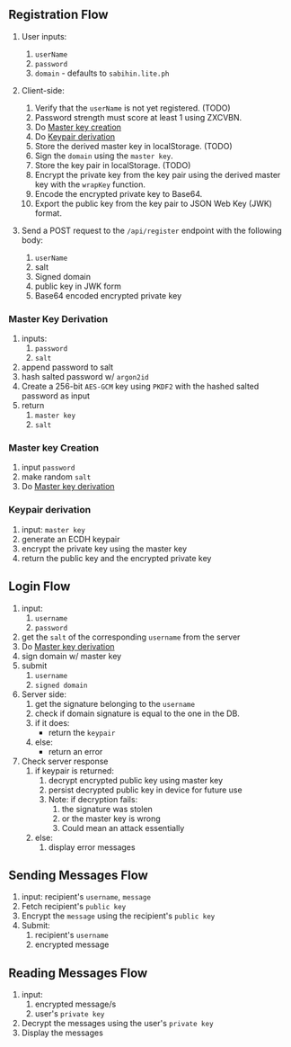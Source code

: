 ## Registration Flow
1. User inputs:
    1. `userName`
    2. `password`
    3. `domain` - defaults to `sabihin.lite.ph`

2. Client-side:
    1. Verify that the `userName` is not yet registered. (TODO)
    2. Password strength must score at least 1 using ZXCVBN.
    3. Do [Master key creation](#master-key-creation)
    4. Do [Keypair derivation](#keypair-derivation)
    5. Store the derived master key in localStorage. (TODO)
    6. Sign the `domain` using the `master key`.
    7. Store the key pair in localStorage. (TODO)
    8. Encrypt the private key from the key pair using the derived master key with the `wrapKey` function.
    9. Encode the encrypted private key to Base64.
    10. Export the public key from the key pair to JSON Web Key (JWK) format.

3. Send a POST request to the `/api/register` endpoint with the following body:
    1. `userName`
    2. salt
    3. Signed domain
    4. public key in JWK form
    5. Base64 encoded encrypted private key

### Master Key Derivation
1. inputs: 
    1. `password`
    2. `salt`
3. append password to salt
5. hash salted password w/ `argon2id`
7. Create a 256-bit `AES-GCM` key using `PKDF2` with the hashed salted password as input
8. return
    1. `master key`
    2. `salt`

### Master key Creation
1. input `password`
2. make random `salt`
3. Do [Master key derivation](#master-key-derivation)

### Keypair derivation
1. input: `master key`
2. generate an ECDH keypair
3. encrypt the private key using the master key
4. return the public key and the encrypted private key

## Login Flow
1. input: 
    1. `username`
    2. `password`
3. get the `salt` of the corresponding `username` from the server
3. Do [Master key derivation](#master-key-derivation)
4. sign domain w/ master key
5. submit 
    1. `username`
    2. `signed domain`
6. Server side:
    1. get the signature belonging to the `username`
    2. check if domain signature is equal to the one in the DB.
    3. if it does:
        * return the `keypair`
    4. else:
        * return an error
7. Check server response
    1. if keypair is returned:
        1. decrypt encrypted public key using master key
        2. persist decrypted public key in device for future use
        3. Note: if decryption fails:
            1. the signature was stolen
            2. or the master key is wrong
            3. Could mean an attack essentially
    2. else:
        1. display error messages

## Sending Messages Flow
1. input: recipient's `username`, `message`
2. Fetch recipient's `public key`
3. Encrypt the `message` using the recipient's `public key`
4. Submit: 
    1. recipient's `username`
    2. encrypted message

## Reading Messages Flow
1. input:
    1. encrypted message/s
    2. user's `private key`
2. Decrypt the messages using the user's `private key`
3. Display the messages

